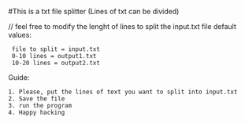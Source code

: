 #This is a txt file splitter (Lines of txt can be divided)

// feel free to modify the lenght of lines to split the input.txt file
default values:

     file to split = input.txt
     0-10 lines = output1.txt 
     10-20 lines = output2.txt

Guide:


    1. Please, put the lines of text you want to split into input.txt
    2. Save the file
    3. run the program
    4. Happy hacking

                                    
